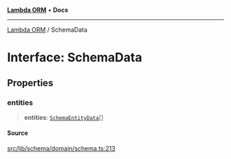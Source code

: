 [**Lambda ORM**](../README.md) • **Docs**

***

[Lambda ORM](../README.md) / SchemaData

# Interface: SchemaData

## Properties

### entities

> **entities**: [`SchemaEntityData`](SchemaEntityData.md)[]

#### Source

[src/lib/schema/domain/schema.ts:213](https://github.com/lambda-orm/lambdaorm-base/blob/f5bdfd5d7ef4bf9d8223ee81080c8ed65a6bb693/src/lib/schema/domain/schema.ts#L213)
